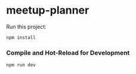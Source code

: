 # meetup-planner

Run this project:


```sh
npm install
```

### Compile and Hot-Reload for Development

```sh
npm run dev
```
